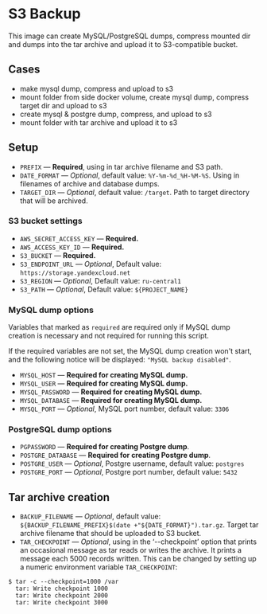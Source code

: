 # S3 Backup

This image can create MySQL/PostgreSQL dumps, compress mounted dir and dumps into the tar archive and upload it to S3-compatible bucket.

## Cases

- make mysql dump, compress and upload to s3 
- mount folder from side docker volume, create mysql dump, compress target dir and upload to s3
- create mysql & postgre dump, compress, and upload to s3
- mount folder with tar archive and upload it to s3

## Setup
- `PREFIX` — **Required**, using in tar archive filename and S3 path.
- `DATE_FORMAT` — _Optional_, default value: `%Y-%m-%d_%H-%M-%S`. Using in filenames of archive and database dumps. 
- `TARGET_DIR` — _Optional_, default value: `/target`. Path to target directory that will be archived. 

### S3 bucket settings
- `AWS_SECRET_ACCESS_KEY` — **Required.**
- `AWS_ACCESS_KEY_ID` — **Required.**
- `S3_BUCKET` — **Required.**
- `S3_ENDPOINT_URL` — _Optional_, Default value: `https://storage.yandexcloud.net`
- `S3_REGION` — _Optional_, Default value: `ru-central1`
- `S3_PATH` — _Optional_, Default value: `${PROJECT_NAME}`

### MySQL dump options
Variables that marked as `required` are required only if MySQL dump creation is necessary and not required for running this script.

If the required variables are not set, the MySQL dump creation won't start, and the following notice will be displayed: `"MySQL backup disabled"`.
- `MYSQL_HOST` — **Required for creating MySQL dump.**
- `MYSQL_USER` — **Required for creating MySQL dump.**
- `MYSQL_PASSWORD` — **Required for creating MySQL dump.**
- `MYSQL_DATABASE` — **Required for creating MySQL dump.**
- `MYSQL_PORT` — _Optional_, MySQL port number, default value: `3306`

### PostgreSQL dump options
- `PGPASSWORD` — **Required for creating Postgre dump**.
- `POSTGRE_DATABASE` — **Required for creating Postgre dump**.
- `POSTGRE_USER` — _Optional_, Postgre username, default value: `postgres`
- `POSTGRE_PORT` — _Optional_, Postgre port number, default value: `5432`

## Tar archive creation
- `BACKUP_FILENAME` — _Optional_, default value: `${BACKUP_FILENAME_PREFIX}$(date +"${DATE_FORMAT}").tar.gz`. Target tar archive filename that should be uploaded to S3 bucket.
- `TAR_CHECKPOINT` — _Optional_, using in the ‘--checkpoint’ option that prints an occasional message as tar reads or writes the archive. It prints a message each 5000 records written. This can be changed by setting up a numeric environment variable `TAR_CHECKPOINT`:
```shell
$ tar -c --checkpoint=1000 /var
  tar: Write checkpoint 1000
  tar: Write checkpoint 2000
  tar: Write checkpoint 3000
```